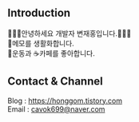 ## Introduction
🙋🏻‍♂️안녕하세요 개발자 변재홍입니다.🙋🏻‍♂️<br>
📄메모를 생활화합니다.<br>
💪운동과 ☕️카페를 좋아합니다.

## Contact & Channel
Blog : https://honggom.tistory.com<br>
Email : cavok699@naver.com


